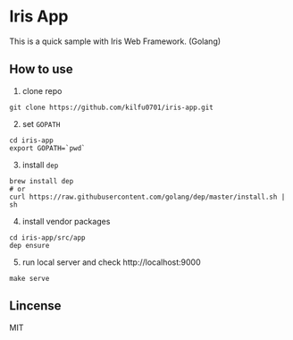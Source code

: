# Iris App

This is a quick sample with Iris Web Framework. (Golang)

## How to use

1. clone repo
```
git clone https://github.com/kilfu0701/iris-app.git
```

2. set `GOPATH`
```
cd iris-app
export GOPATH=`pwd`
```

3. install `dep`
```
brew install dep
# or
curl https://raw.githubusercontent.com/golang/dep/master/install.sh | sh
```

4. install vendor packages
```
cd iris-app/src/app
dep ensure
```

5. run local server and check http://localhost:9000
```
make serve
```

## Lincense

MIT
